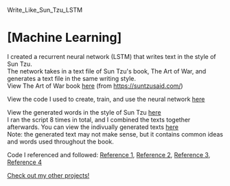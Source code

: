  Write_Like_Sun_Tzu_LSTM 
# [Machine Learning]
I created a recurrent neural network (LSTM) that writes text in the style of Sun Tzu.<br>
The network takes in a text file of Sun Tzu's book, The Art of War, and generates a text file in the same writing style.<br>
View The Art of War book <a target="_blank" rel="noopener noreferrer" href="https://github.com/JeremyLau01/Write_Like_Sun_Tzu_LSTM/blob/master/artofwar.txt">here</a>
(from <a target="_blank" rel="noopener noreferrer" href="https://suntzusaid.com/">https://suntzusaid.com/</a>)

View the code I used to create, train, and use the neural network <a target="_blank" rel="noopener noreferrer" href="https://github.com/JeremyLau01/Write_Like_Sun_Tzu_LSTM/blob/master/inStyleOfSunTzu.py">here</a>

View the generated words in the style of Sun Tzu 
<a target="_blank" rel="noopener noreferrer" href="https://github.com/JeremyLau01/Write_Like_Sun_Tzu_LSTM/blob/master/Generated%20Texts/All%20Generated%20Texts%20Combined.txt">here</a><br>
I ran the script 8 times in total, and I combined the texts together afterwards. You can view the indivually generated texts <a target="_blank" rel="noopener noreferrer" href="https://github.com/JeremyLau01/Write_Like_Sun_Tzu_LSTM/tree/master/Generated%20Texts">here</a><br>
Note: the generated text may not make sense, but it contains common ideas and words used throughout the book.<br>

Code I referenced and followed:
<a target="_blank" rel="noopener noreferrer" href="https://towardsdatascience.com/lstm-how-to-train-neural-networks-to-write-like-lovecraft-e56e1165f514">Reference 1</a>,
<a target="_blank" rel="noopener noreferrer" href="https://github.com/KhanradCoder/LearnKeras/blob/master/4.RNNs/TextGeneration.ipynb">Reference 2</a>,
<a target="_blank" rel="noopener noreferrer" href="https://www.analyticsvidhya.com/blog/2018/03/text-generation-using-python-nlp/">Reference 3</a>, 
<a target="_blank" rel="noopener noreferrer" href="https://machinelearningmastery.com/text-generation-lstm-recurrent-neural-networks-python-keras/">Reference 4</a>


<a target="_blank" rel="noopener noreferrer" href="https://jeremylau01.github.io/welcome/">Check out my other projects!</a>
